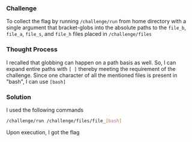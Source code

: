 ### Challenge

To collect the flag by running `/challenge/run` from home directory with a single argument that bracket-globs into the absolute paths to the `file_b`, `file_a`, `file_s`, and `file_h` files placed in `/challenge/files`

### Thought Process

I recalled that globbing can happen on a path basis as well. So, I can expand entire paths with `[ ]` thereby meeting the requirement of the challenge. Since one character of all the mentioned files is present in "bash", I can use `[bash]`

### Solution

I used the following commands
```bash
/challenge/run /challenge/files/file_[bash]
```
Upon execution, I got the flag
